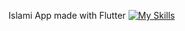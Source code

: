 Islami App made with Flutter 
 [![My Skills](https://skillicons.dev/icons?i=flutter)](https://skillicons.dev)

